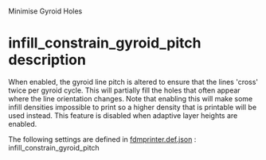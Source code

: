 
# 
Minimise Gyroid Holes


# infill_constrain_gyroid_pitch description
When enabled, the gyroid line pitch is altered to ensure that the lines 'cross' twice per gyroid cycle. This will partially fill the holes that often appear where the line orientation changes. Note that enabling this will make some infill densities impossible to print so a higher density that is printable will be used instead. This feature is disabled when adaptive layer heights are enabled.

The following settings are defined in [fdmprinter.def.json](https://github.com/smartavionics/Cura/blob/mb-master/resources/definitions/fdmprinter.def.json) : infill_constrain_gyroid_pitch

